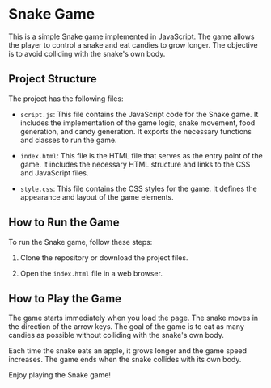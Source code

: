 # Snake Game

This is a simple Snake game implemented in JavaScript. The game allows the player to control a snake and eat candies to grow longer. The objective is to avoid colliding with the snake's own body.

## Project Structure

The project has the following files:

- `script.js`: This file contains the JavaScript code for the Snake game. It includes the implementation of the game logic, snake movement, food generation, and candy generation. It exports the necessary functions and classes to run the game.

- `index.html`: This file is the HTML file that serves as the entry point of the game. It includes the necessary HTML structure and links to the CSS and JavaScript files.

- `style.css`: This file contains the CSS styles for the game. It defines the appearance and layout of the game elements.

## How to Run the Game

To run the Snake game, follow these steps:

1. Clone the repository or download the project files.

2. Open the `index.html` file in a web browser.

## How to Play the Game

The game starts immediately when you load the page. The snake moves in the direction of the arrow keys. The goal of the game is to eat as many candies as possible without colliding with the snake's own body.

Each time the snake eats an apple, it grows longer and the game speed increases. The game ends when the snake collides with its own body.

Enjoy playing the Snake game!
